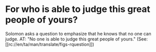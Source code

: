 # For who is able to judge this great people of yours?

Solomon asks a question to emphasize that he knows that no one can judge. AT: "No one is able to judge this great people of yours." (See: [[rc://en/ta/man/translate/figs-rquestion]])

